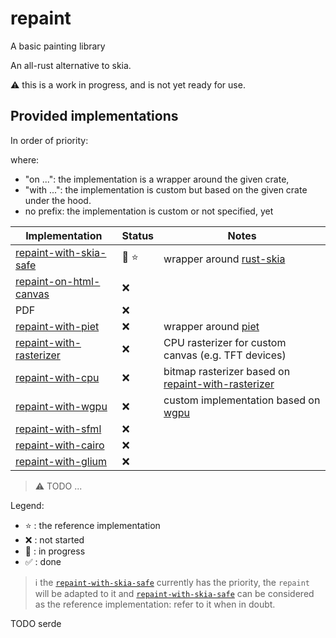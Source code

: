 # repaint
 A basic painting library

An all-rust alternative to skia.

:warning: this is a work in progress, and is not yet ready for use.

## Provided implementations

In order of priority:

where:
- "on ...": the implementation is a wrapper around the given crate, 
- "with ...": the implementation is custom but based on the given crate under the hood.
- no prefix: the implementation is custom or not specified, yet

| Implementation | Status | Notes |
| --- | --- | --- |
| [repaint-with-skia-safe](./implementations/skia-safe/) | :construction: :star: |  wrapper around [rust-skia](https://github.com/rust-skia/rust-skia) |
| [repaint-on-html-canvas](./implementations/html-canvas/) | :x: |  |
| PDF | :x: |  |
| [repaint-with-piet](./implementations/piet/) | :x: |  wrapper around [piet](https://github.com/linebender/piet) |
| [repaint-with-rasterizer](./implementations/rasterizer/) | :x: | CPU rasterizer for custom canvas (e.g. TFT devices) |
| [repaint-with-cpu](./implementations/cpu/) | :x: | bitmap rasterizer based on [repaint-with-rasterizer](./implementations/rasterizer/) |
| [repaint-with-wgpu](./implementations/wgpu/) | :x: |  custom implementation based on [wgpu](https://github.com/gfx-rs/wgpu) |
| [repaint-with-sfml](./implementations/sfml/) | :x: |  |
| [repaint-with-cairo](./implementations/cairo/) | :x: |  |
| [repaint-with-glium](./implementations/glium/) | :x: |  |
> :warning: TODO ...

Legend:
- :star: : the reference implementation
- :x: : not started
- :construction: : in progress
- :white_check_mark: : done

> :information_source: the [`repaint-with-skia-safe`](./implementations/skia-safe/) currently has the priority, the `repaint` will be adapted to it and [`repaint-with-skia-safe`](./implementations/skia-safe/) can be considered as the reference implementation: refer to it when in doubt.

TODO serde